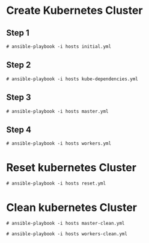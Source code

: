# Create Kubernetes Cluster


## Step 1

```shell
# ansible-playbook -i hosts initial.yml
```
## Step 2

```shell
# ansible-playbook -i hosts kube-dependencies.yml

```

## Step 3

```shell
# ansible-playbook -i hosts master.yml
```

## Step 4

```shell
# ansible-playbook -i hosts workers.yml
```



# Reset kubernetes Cluster


```shell
# ansible-playbook -i hosts reset.yml
```


# Clean kubernetes Cluster

```shell
# ansible-playbook -i hosts master-clean.yml
```

```shell
# ansible-playbook -i hosts workers-clean.yml
```


